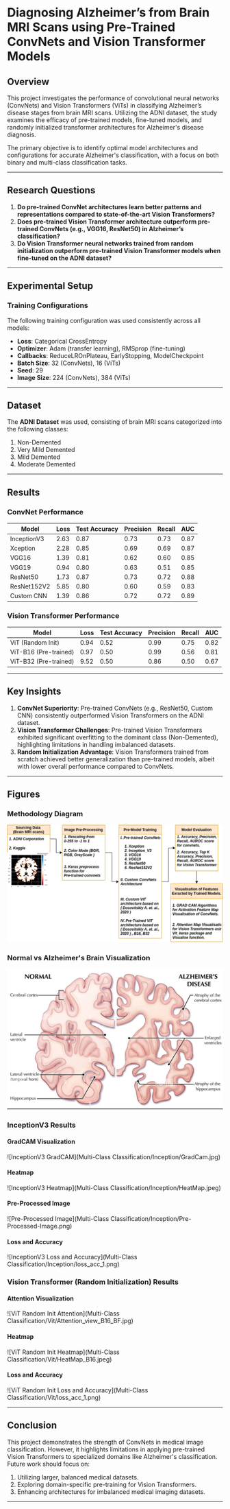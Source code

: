 # Diagnosing Alzheimer’s from Brain MRI Scans using Pre-Trained ConvNets and Vision Transformer Models

## Overview
This project investigates the performance of convolutional neural networks (ConvNets) and Vision Transformers (ViTs) in classifying Alzheimer’s disease stages from brain MRI scans. Utilizing the ADNI dataset, the study examines the efficacy of pre-trained models, fine-tuned models, and randomly initialized transformer architectures for Alzheimer's disease diagnosis.

The primary objective is to identify optimal model architectures and configurations for accurate Alzheimer's classification, with a focus on both binary and multi-class classification tasks.

---

## Research Questions
1. **Do pre-trained ConvNet architectures learn better patterns and representations compared to state-of-the-art Vision Transformers?**  
2. **Does pre-trained Vision Transformer architecture outperform pre-trained ConvNets (e.g., VGG16, ResNet50) in Alzheimer’s classification?**  
3. **Do Vision Transformer neural networks trained from random initialization outperform pre-trained Vision Transformer models when fine-tuned on the ADNI dataset?**

---

## Experimental Setup

### Training Configurations
The following training configuration was used consistently across all models:

- **Loss**: Categorical CrossEntropy
- **Optimizer**: Adam (transfer learning), RMSprop (fine-tuning)
- **Callbacks**: ReduceLROnPlateau, EarlyStopping, ModelCheckpoint
- **Batch Size**: 32 (ConvNets), 16 (ViTs)
- **Seed**: 29
- **Image Size**: 224 (ConvNets), 384 (ViTs)

---

## Dataset
The **ADNI Dataset** was used, consisting of brain MRI scans categorized into the following classes:
1. Non-Demented
2. Very Mild Demented
3. Mild Demented
4. Moderate Demented

---

## Results

### ConvNet Performance
| **Model**       | **Loss** | **Test Accuracy** | **Precision** | **Recall** | **AUC**   |
|------------------|----------|-------------------|---------------|------------|-----------|
| InceptionV3     | 2.63     | 0.87              | 0.73          | 0.73       | 0.87      |
| Xception        | 2.28     | 0.85              | 0.69          | 0.69       | 0.87      |
| VGG16           | 1.39     | 0.81              | 0.62          | 0.60       | 0.85      |
| VGG19           | 0.94     | 0.80              | 0.63          | 0.51       | 0.85      |
| ResNet50        | 1.73     | 0.87              | 0.73          | 0.72       | 0.88      |
| ResNet152V2     | 5.85     | 0.80              | 0.60          | 0.59       | 0.83      |
| Custom CNN      | 1.39     | 0.86              | 0.72          | 0.72       | 0.89      |

### Vision Transformer Performance
| **Model**              | **Loss** | **Test Accuracy** | **Precision** | **Recall** | **AUC**   |
|-------------------------|----------|-------------------|---------------|------------|-----------|
| ViT (Random Init)      | 0.94     | 0.52              | 0.99          | 0.75       | 0.82      |
| ViT-B16 (Pre-trained)  | 0.97     | 0.50              | 0.99          | 0.56       | 0.81      |
| ViT-B32 (Pre-trained)  | 9.52     | 0.50              | 0.86          | 0.50       | 0.67      |

---

## Key Insights
1. **ConvNet Superiority**: Pre-trained ConvNets (e.g., ResNet50, Custom CNN) consistently outperformed Vision Transformers on the ADNI dataset.
2. **Vision Transformer Challenges**: Pre-trained Vision Transformers exhibited significant overfitting to the dominant class (Non-Demented), highlighting limitations in handling imbalanced datasets.
3. **Random Initialization Advantage**: Vision Transformers trained from scratch achieved better generalization than pre-trained models, albeit with lower overall performance compared to ConvNets.

---

## Figures

### Methodology Diagram
![Methodology](methodology.png)

### Normal vs Alzheimer's Brain Visualization
![Normal vs Alzheimer's Brain](Normal_vs_Alzheimers_Brain.png)

### InceptionV3 Results

#### GradCAM Visualization
![InceptionV3 GradCAM](Multi-Class Classification/Inception/GradCam.jpg)

#### Heatmap
![InceptionV3 Heatmap](Multi-Class Classification/Inception/HeatMap.jpeg)

#### Pre-Processed Image
![Pre-Processed Image](Multi-Class Classification/Inception/Pre-Processed-Image.png)

#### Loss and Accuracy
![InceptionV3 Loss and Accuracy](Multi-Class Classification/Inception/loss_acc_1.png)

### Vision Transformer (Random Initialization) Results

#### Attention Visualization
![ViT Random Init Attention](Multi-Class Classification/Vit/Attention_view_B16_BF.jpg)

#### Heatmap
![ViT Random Init Heatmap](Multi-Class Classification/Vit/HeatMap_B16.jpeg)

#### Loss and Accuracy
![ViT Random Init Loss and Accuracy](Multi-Class Classification/Vit/loss_acc_1.png)

---


## Conclusion
This project demonstrates the strength of ConvNets in medical image classification. However, it highlights limitations in applying pre-trained Vision Transformers to specialized domains like Alzheimer's classification. Future work should focus on:

1. Utilizing larger, balanced medical datasets.
2. Exploring domain-specific pre-training for Vision Transformers.
3. Enhancing architectures for imbalanced medical imaging datasets.

---
